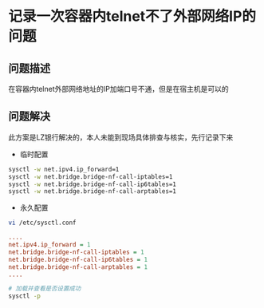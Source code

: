 # 记录一次容器内telnet不了外部网络IP的问题

## 问题描述

在容器内telnet外部网络地址的IP加端口号不通，但是在宿主机是可以的

## 问题解决

此方案是LZ银行解决的，本人未能到现场具体排查与核实，先行记录下来

- 临时配置

```sh
sysctl -w net.ipv4.ip_forward=1
sysctl -w net.bridge.bridge-nf-call-iptables=1
sysctl -w net.bridge.bridge-nf-call-ip6tables=1
sysctl -w net.bridge.bridge-nf-call-arptables=1
```

- 永久配置

```sh
vi /etc/sysctl.conf
```

```ini
....
net.ipv4.ip_forward = 1
net.bridge.bridge-nf-call-iptables = 1
net.bridge.bridge-nf-call-ip6tables = 1
net.bridge.bridge-nf-call-arptables = 1
....
```

```sh
# 加载并查看是否设置成功
sysctl -p
```
